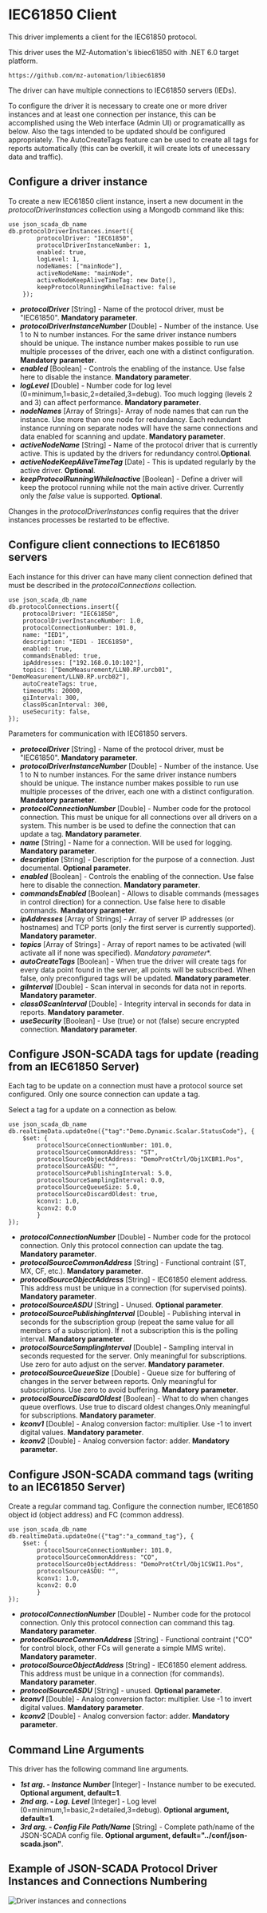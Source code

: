 # IEC61850 Client

This driver implements a client for the IEC61850 protocol.

This driver uses the MZ-Automation's libiec61850 with .NET 6.0 target platform.

    https://github.com/mz-automation/libiec61850

The driver can have multiple connections to IEC61850 servers (IEDs).

To configure the driver it is necessary to create one or more driver instances and at least one connection per instance, this can be accomplished using the Web interface (Admin UI) or programaticallly as below. Also the tags intended to be updated should be configured appropriately. The AutoCreateTags feature can be used to create all tags for reports automatically (this can be overkill, it will create lots of unecessary data and traffic).


##  Configure a driver instance

To create a new IEC61850 client instance, insert a new document in the _protocolDriverInstances_ collection using a Mongodb command like this:

    use json_scada_db_name
    db.protocolDriverInstances.insert({
            protocolDriver: "IEC61850",
            protocolDriverInstanceNumber: 1,
            enabled: true,
            logLevel: 1,
            nodeNames: ["mainNode"], 
            activeNodeName: "mainNode",
            activeNodeKeepAliveTimeTag: new Date(),
            keepProtocolRunningWhileInactive: false
        });

* _**protocolDriver**_ [String] - Name of the protocol driver, must be "IEC61850". **Mandatory parameter**.
* _**protocolDriverInstanceNumber**_ [Double] - Number of the instance. Use 1 to N to number instances. For the same driver instance numbers should be unique. The instance number makes possible to run use multiple processes of the driver, each one with a distinct configuration. **Mandatory parameter**.
* _**enabled**_ [Boolean] - Controls the enabling of the instance. Use false here to disable the instance. **Mandatory parameter**.
* _**logLevel**_ [Double] - Number code for log level (0=minimum,1=basic,2=detailed,3=debug). Too much logging (levels 2 and 3) can affect performance. **Mandatory parameter**.
* _**nodeNames**_ [Array of Strings]- Array of node names that can run the instance. Use more than one node for redundancy. Each redundant instance running on separate nodes will have the same connections and data enabled for scanning and update. **Mandatory parameter**.
* _**activeNodeName**_ [String] - Name of the protocol driver that is currently active. This is updated by the drivers for redundancy control.**Optional**.
* _**activeNodeKeepAliveTimeTag**_ [Date] - This is updated regularly  by the active driver. **Optional**.
* _**keepProtocolRunningWhileInactive**_ [Boolean] - Define a driver will keep the protocol running while not the main active driver. Currently only the _false_ value is supported. **Optional**.

Changes in the _protocolDriverInstances_ config requires that the driver instances processes be restarted to be effective.

## Configure client connections to IEC61850 servers

Each instance for this driver can have many client connection defined that must be described in the _protocolConnections_ collection.

    use json_scada_db_name
    db.protocolConnections.insert({
        protocolDriver: "IEC61850",
        protocolDriverInstanceNumber: 1.0,
        protocolConnectionNumber: 101.0,
        name: "IED1",
        description: "IED1 - IEC61850",
        enabled: true,
        commandsEnabled: true,
        ipAddresses: ["192.168.0.10:102"],
        topics: ["DemoMeasurement/LLN0.RP.urcb01", "DemoMeasurement/LLN0.RP.urcb02"],
        autoCreateTags: true,
        timeoutMs: 20000,
        giInterval: 300,
        class0ScanInterval: 300,
        useSecurity: false,
    });

Parameters for communication with IEC61850 servers.
* _**protocolDriver**_ [String] - Name of the protocol driver, must be "IEC61850". **Mandatory parameter**.
* _**protocolDriverInstanceNumber**_ [Double] - Number of the instance. Use 1 to N to number instances. For the same driver instance numbers should be unique. The instance number makes possible to run use multiple processes of the driver, each one with a distinct configuration. **Mandatory parameter**.
* _**protocolConnectionNumber**_ [Double] - Number code for the protocol connection. This must be unique for all connections over all drivers on a system. This number is be used to define the connection that can update a tag. **Mandatory parameter**.
* _**name**_ [String] - Name for a connection. Will be used for logging. **Mandatory parameter**.
* _**description**_ [String] - Description for the purpose of a connection. Just documental. **Optional parameter**.
* _**enabled**_ [Boolean] - Controls the enabling of the connection. Use false here to disable the connection. **Mandatory parameter**.
* _**commandsEnabled**_ [Boolean] - Allows to disable commands (messages in control direction) for a connection. Use false here to disable commands. **Mandatory parameter**.
* _**ipAddresses**_ [Array of Strings] - Array of server IP addresses (or hostnames) and TCP ports  (only the first server is currently supported). **Mandatory parameter**.
* _**topics**_ [Array of Strings] - Array of report names to be activated (will activate all if none was specified). *Mandatory parameter**.
* _**autoCreateTags**_ [Boolean] - When true the driver will create tags for every data point found in the server, all points will be subscribed. When false, only preconfigured tags will be updated. **Mandatory parameter**.
* _**giInterval**_ [Double] - Scan interval in seconds for data not in reports. **Mandatory parameter**.
* _**class0ScanInterval**_ [Double] - Integrity interval in seconds for data in reports. **Mandatory parameter**.
* _**useSecurity**_ [Boolean] - Use (true) or not (false) secure encrypted connection. **Mandatory parameter**.

## Configure JSON-SCADA tags for update (reading from an IEC61850 Server)

Each tag to be update on a connection must have a protocol source set configured. Only one source connection can update a tag.

Select a tag for a update on a connection as below.

    use json_scada_db_name
    db.realtimeData.updateOne({"tag":"Demo.Dynamic.Scalar.StatusCode"}, {
        $set: {
            protocolSourceConnectionNumber: 101.0,
            protocolSourceCommonAddress: "ST",
            protocolSourceObjectAddress: "DemoProtCtrl/Obj1XCBR1.Pos",
            protocolSourceASDU: "", 
            protocolSourcePublishingInterval: 5.0,
            protocolSourceSamplingInterval: 0.0,
            protocolSourceQueueSize: 5.0,
            protocolSourceDiscardOldest: true,
            kconv1: 1.0,
            kconv2: 0.0
            }
    });

* _**protocolConnectionNumber**_ [Double] - Number code for the protocol connection. Only this protocol connection can update the tag. **Mandatory parameter**.
* _**protocolSourceCommonAddress**_ [String] - Functional contraint (ST, MX, CF, etc.). **Mandatory parameter**.
* _**protocolSourceObjectAddress**_ [String] -  IEC61850 element address. This address must be unique in a connection (for supervised points). **Mandatory parameter**.
* _**protocolSourceASDU**_ [String] - Unused. **Optional parameter**.
* _**protocolSourcePublishingInterval**_ [Double] - Publishing interval in seconds for the subscription group (repeat the same value for all members of a subscription). If not a subscription this is the polling interval. **Mandatory parameter**.
* _**protocolSourceSamplingInterval**_ [Double] - Sampling interval in seconds requested for the server. Only meaningful for subscriptions. Use zero for auto adjust on the server. **Mandatory parameter**.
* _**protocolSourceQueueSize**_ [Double] - Queue size for buffering of changes in the server between reports. Only meaningful for subscriptions. Use zero to avoid buffering. **Mandatory parameter**.
* _**protocolSourceDiscardOldest**_ [Boolean] - What to do when changes queue overflows. Use true to discard oldest changes.Only meaningful for subscriptions. **Mandatory parameter**.
* _**kconv1**_ [Double] - Analog conversion factor: multiplier. Use -1 to invert digital values. **Mandatory parameter**.
* _**kconv2**_ [Double] - Analog conversion factor: adder. **Mandatory parameter**.

## Configure JSON-SCADA command tags (writing to an IEC61850 Server)

Create a regular command tag. Configure the connection number, IEC61850 object id (object address) and FC (common address).

    use json_scada_db_name
    db.realtimeData.updateOne({"tag":"a_command_tag"}, {
        $set: {
            protocolSourceConnectionNumber: 101.0,
            protocolSourceCommonAddress: "CO",
            protocolSourceObjectAddress: "DemoProtCtrl/Obj1CSWI1.Pos",
            protocolSourceASDU: "", 
            kconv1: 1.0,
            kconv2: 0.0
            }
    });

* _**protocolConnectionNumber**_ [Double] - Number code for the protocol connection. Only this protocol connection can command this tag. **Mandatory parameter**.
* _**protocolSourceCommonAddress**_ [String] - Functional contraint ("CO" for control block, other FCs will generate a simple MMS write). **Mandatory parameter**.
* _**protocolSourceObjectAddress**_ [String] - IEC61850 element address. This address must be unique in a connection (for commands). **Mandatory parameter**.
* _**protocolSourceASDU**_ [String] - unused.  **Optional parameter**.
* _**kconv1**_ [Double] - Analog conversion factor: multiplier. Use -1 to invert digital values. **Mandatory parameter**.
* _**kconv2**_ [Double] - Analog conversion factor: adder. **Mandatory parameter**.

## Command Line Arguments

This driver has the following command line arguments.

* _**1st arg. - Instance Number**_ [Integer] - Instance number to be executed. **Optional argument, default=1**.
* _**2nd arg. - Log. Level**_ [Integer] - Log level (0=minimum,1=basic,2=detailed,3=debug). **Optional argument, default=1**.
* _**3rd arg. - Config File Path/Name**_ [String] - Complete path/name of the JSON-SCADA config file. **Optional argument, default="../conf/json-scada.json"**.

## Example of JSON-SCADA Protocol Driver Instances and Connections Numbering

![Driver instances and connections](https://github.com/riclolsen/json-scada/raw/master/docs/JSON-SCADA_Connections.png "Driver Instances and Connections Numbering")
